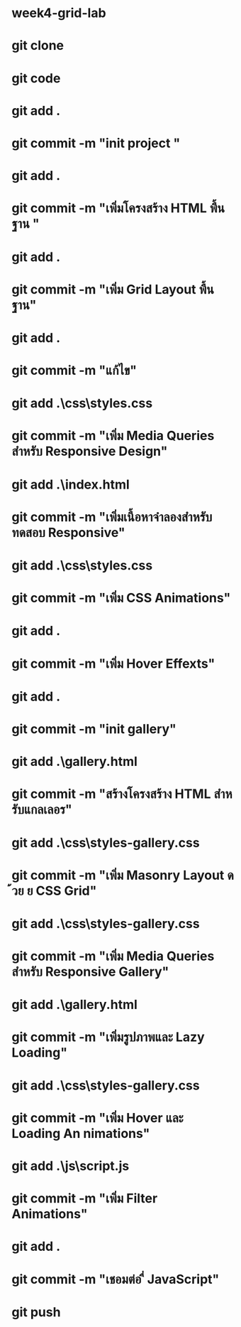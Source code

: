 # week4-grid-lab
# git clone
# git code
# git add .
# git commit -m "init project "
# git add .
# git commit -m "เพิ่มโครงสร้าง HTML พื้นฐาน "
# git add .
# git commit -m "เพิ่ม Grid Layout พื้นฐาน"
# git add .
# git commit -m "แก้ไข"
# git add .\css\styles.css
# git commit -m "เพิ่ม Media Queries สําหรับ Responsive Design"
# git add .\index.html
# git commit -m "เพิ่มเนื้อหาจําลองสําหรับทดสอบ Responsive"
# git add .\css\styles.css
# git commit -m "เพิ่ม CSS Animations"
# git add .
# git commit -m "เพิ่ม Hover Effexts"
# git add .
# git commit -m "init gallery"
# git add .\gallery.html
# git commit -m "สร้างโครงสร้าง HTML สําหรับแกลเลอร"
# git add .\css\styles-gallery.css
# git commit -m "เพิ่ม Masonry Layout ด ้วย  ย CSS Grid"
# git add .\css\styles-gallery.css
# git commit -m "เพิ่ม Media Queries สําหรับ Responsive Gallery"
# git add .\gallery.html
# git commit -m "เพิ่มรูปภาพและ Lazy Loading"
# git add .\css\styles-gallery.css
# git commit -m "เพิ่ม Hover และ Loading An nimations"
# git add .\js\script.js
# git commit -m "เพิ่ม Filter Animations"
# git add .
# git commit -m "เชอมต่อ ื่ JavaScript"
# git push